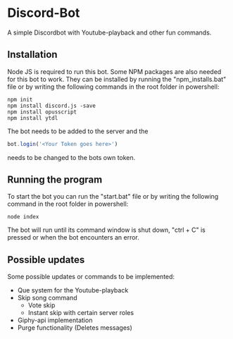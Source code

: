 # Discord-Bot

A simple Discordbot with Youtube-playback and other fun commands.

## Installation

Node JS is required to run this bot.
Some NPM packages are also needed for this bot to work. They can be installed by running the "npm_installs.bat" file or by writing the following commands in the root folder in powershell:    

```
npm init
npm install discord.js -save
npm install opusscript
npm install ytdl
```

The bot needs to be added to the server and the 
```javascript
bot.login('<Your Token goes here>')
```
needs to  be changed to the bots own token.
 
## Running the program

To start the bot you can run the "start.bat" file or  by writing the following command in the root folder in powershell:

```
node index
```
The bot will run until its command window is shut down, "ctrl + C" is pressed or when the bot encounters an error.

## Possible updates
Some possible updates or commands to be implemented:
* Que system for the Youtube-playback
* Skip song command
  * Vote skip 
  * Instant skip with certain server roles 
* Giphy-api implementation
* Purge functionality (Deletes messages)
